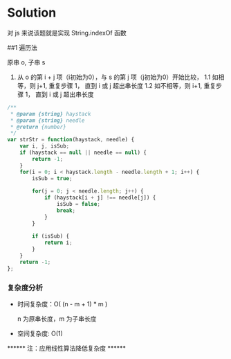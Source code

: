 # Solution

对 js 来说该题就是实现 String.indexOf 函数

##1 遍历法

原串 o, 子串 s
1. 从 o 的第 i + j 项（i初始为0），与 s 的第 j 项（j初始为0）开始比较，
1.1 如相等，则 j+1, 重复步骤 1， 直到 i 或 j 超出串长度
1.2 如不相等，则 i+1, 重复步骤 1， 直到 i 或 j 超出串长度

```js
/**
 * @param {string} haystack
 * @param {string} needle
 * @return {number}
 */
var strStr = function(haystack, needle) {
    var i, j, isSub;
    if (haystack == null || needle == null) {
        return -1;
    }
    for(i = 0; i < haystack.length - needle.length + 1; i++) {
        isSub = true;
        
        for(j = 0; j < needle.length; j++) {
            if (haystack[i + j] !== needle[j]) {
                isSub = false;
                break;
            }
        }
        
        if (isSub) {
            return i;
        }
    }
    return -1;
};
```
### 复杂度分析

* 时间复杂度：O( (n - m + 1) * m )

  n 为原串长度，m 为子串长度
  
* 空间复杂度: O(1)


****** 注：应用线性算法降低复杂度 ******